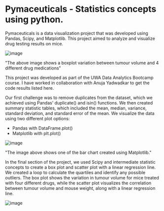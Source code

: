 # Pymaceuticals - Statistics concepts using python.
Pymaceuticals is a data visualization project that was developed using Pandas, Scipy, and Matplotlib. This project aimed to analyze and visualize drug testing results on mice.

![image](https://user-images.githubusercontent.com/124798004/232278733-2cd92fa7-ed95-4680-aeef-c05a594029e8.png)

"The above image shows a boxplot variation between tumour volume and 4 different drug medications"

This project was developed as part of the UWA Data Analytics Bootcamp course.
I have worked in collaboration with Anuja Yadwadkar to get the code results listed here.

Our first challenge was to remove duplicates from the dataset, which we achieved using Pandas' duplicate() and isin() functions. We then created summary statistic tables, which included the mean, median, variance, standard deviation, and standard error of the mean.
We visualize the data using two different plot options:
- Pandas with DataFrame.plot()
- Matplotlib with plt.plot()

![image](https://user-images.githubusercontent.com/124798004/232279928-6b5f004e-6c4a-4fc1-a271-6b9caedc87ae.png)

"The image above shows one of the bar chart created using Matplotlib."

In the final section of the project, we used Scipy and intermediate statistic concepts to create a box plot and scatter plot with a linear regression line. We created a loop to calculate the quartiles and identify any possible outliers. The box plot shows the variation in tumour volume for mice treated with four different drugs, while the scatter plot visualizes the correlation between tumour volume and mouse weight, along with a linear regression line.

![image](https://user-images.githubusercontent.com/124798004/232280529-290c97e0-cca5-4e38-a44e-792cb16a958c.png)
